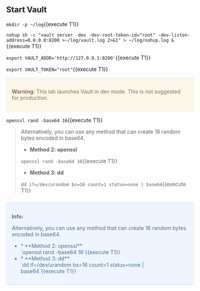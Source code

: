 
## Start Vault

`mkdir -p ~/log`{{execute T1}}

`nohup sh -c "vault server -dev -dev-root-token-id="root" -dev-listen-address=0.0.0.0:8200 >~/log/vault.log 2>&1" > ~/log/nohup.log &`{{execute T1}}

`export VAULT_ADDR='http://127.0.0.1:8200'`{{execute T1}}

`export VAULT_TOKEN="root"`{{execute T1}}

<div style="background-color:#fcf6ea; color:#866d42; border:1px solid #f8ebcf; padding:1em; border-radius:3px;">
  <p><strong>Warning: </strong>
  This lab launches Vault in dev mode. This is not suggested for production.
</p></div>



`openssl rand -base64 16`{{execute T1}}

> Alternatively, you can use any method that can create 16 random bytes encoded in base64.
>
> * **Method 2: openssl**
> 
> `openssl rand -base64 16`{{execute T1}}
>
> * **Method 3: dd** 
>
> `dd if=/dev/urandom bs=16 count=1 status=none | base64`{{execute T1}}


<div style="background-color:#eff5ff; color:#416f8c; border:1px solid #d0e0ff; padding:1em; border-radius:3px; margin:24px 0;">
  <p><strong>Info: </strong>

Alternatively, you can use any method that can create 16 random bytes encoded in base64.
<br/>

<ul>
<li>
* **Method 2: openssl** <br/>
`openssl rand -base64 16`{{execute T1}} <br/>
</li>
<li>
* **Method 3: dd** <br/>
`dd if=/dev/urandom bs=16 count=1 status=none | base64`{{execute T1}} <br/>
</li>
<ul>
</p></div>